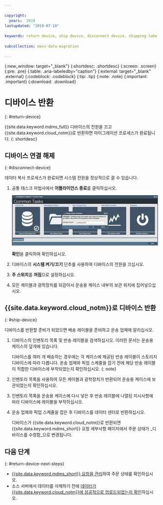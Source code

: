 ```yaml
---

copyright:
  years:  2019
lastupdated: "2019-07-10"

keywords: return device, ship device, disconnect device, shipping label

subcollection: mass-data-migration

---
```

{:new_window: target="_blank"}
{:shortdesc: .shortdesc}
{:screen: .screen}
{:pre: .pre}
{:table: .aria-labeledby="caption"}
{:external: target="_blank" .external}
{:codeblock: .codeblock}
{:tip: .tip}
{:note: .note}
{:important: .important}
{:download: .download}

# 디바이스 반환
{: #return-device}

{{site.data.keyword.mdms_full}} 디바이스의 전원을 끄고 {{site.data.keyword.cloud_notm}}로 반환하면 마이그레이션 프로세스가 완료됩니다.
{: shortdesc}

## 디바이스 연결 해제
{: #disconnect-device}

데이터 복사 프로세스가 완료되면 시스템 전원을 정상적으로 끌 수 있습니다. 

1. 공통 태스크 마법사에서 **어플라이언스 종료**를 클릭하십시오. 

    ![어플라이언스 종료](images/ShutDown.png)

     **확인**을 클릭하여 확인하십시오.
2. 디바이스의 **시스템 켜기/끄기** 단추를 사용하여 디바이스의 전원을 끄십시오.  
3. **주 스위치**를 **꺼짐**으로 설정하십시오. 
4. 모든 케이블과 광학장치를 되감아서 운송용 케이스 내부의 보관 위치에 집어넣으십시오. 

## {{site.data.keyword.cloud_notm}}로 디바이스 반환
{: #ship-device}

디바이스를 반환할 준비가 되었으면 배송 레이블을 준비하고 운송 업체에 알리십시오. 

1. 디바이스의 인벤토리 목록 및 반송 레이블을 검색하십시오. 이러한 문서는 운송용 케이스의 덮개에 있습니다. 

    디바이스를 여러 개 배송하는 경우에는 각 케이스에 제공된 반송 레이블이 스토리지 디바이스에 따라 다릅니다. 운송 업체와 픽업 스케줄을 잡기 전에 해당 반송 레이블이 적합한 디바이스에 부착되었는지 확인하십시오.
     {: note}
2. 인벤토리 목록을 사용하여 모든 케이블과 광학장치가 반환되어 운송용 케이스에 보관되었는지 확인하십시오. 
3. 인벤토리 목록을 운송용 케이스에 다시 넣은 후 반송 레이블에 나열된 지시사항에 따라 디바이스에 레이블을 부착하십시오. 
4. 운송 업체와 픽업 스케줄을 잡은 후 디바이스를 데이터 센터로 반환하십시오. 

    디바이스가 {{site.data.keyword.cloud_notm}}로 반환되면 {{site.data.keyword.mdms_short}} 요청 세부사항 페이지에서 주문 상태가 _디바이스를 수령함_으로 변경됩니다. 

## 다음 단계
{: #return-device-next-steps}

- [{{site.data.keyword.mdms_short}} 요청을 관리](/docs/infrastructure/mass-data-migration?topic=mass-data-migration-manage-request)하여 주문 상태를 확인하십시오. 
- 소스 서버에서 데이터를 삭제하기 전에 [데이터가 {{site.data.keyword.cloud_notm}}에 성공적으로 업로드되었는지 확인](/docs/infrastructure/mass-data-migration?topic=mass-data-migration-verify-data)하십시오. 

